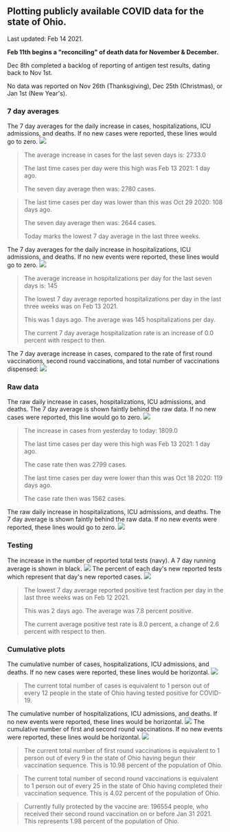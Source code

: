## Plotting publicly available COVID data for the state of Ohio. 

Last updated: Feb 14 2021. 

**Feb 11th begins a "reconciling" of death data for November & December.**

Dec 8th completed a backlog of reporting of antigen test results, dating back to Nov 1st.

No data was reported on Nov 26th (Thanksgiving), Dec 25th (Christmas), or Jan 1st (New Year's).
### 7 day averages
The 7 day averages for the daily increase in cases, hospitalizations, ICU admissions, and deaths. If no new cases were reported, these lines would go to zero.
![](7dayaverage_cases.png)

>The average increase in cases for the last seven days is: 2733.0
>
>The last time cases per day were this high was Feb 13 2021: 1 day ago.
>
>The seven day average then was: 2780 cases.

>
>The last time cases per day was lower than this was Oct 29 2020: 108 days ago.
>
>The seven day average then was: 2644 cases.
>
>Today marks the lowest 7 day average in the last three weeks.

The 7 day averages for the daily increase in hospitalizations, ICU admissions, and deaths. If no new events were reported, these lines would go to zero.
![](7dayaverage_hospital.png)

>The average increase in hospitalizations per day for the last seven days is: 145
>
>The lowest 7 day average reported hospitalizations per day in the last three weeks was on Feb 13 2021.
>
>This was 1 days ago. The average was 145 hospitalizations per day.
>
>The current 7 day average hospitalization rate is an increase of 0.0 percent with respect to then.

The 7 day average increase in cases, compared to the rate of first round vaccinations, second round vaccinations, and total number of vaccinations dispensed:
![](DailyVaccinationsCases.png)

### Raw data
The raw daily increase in cases, hospitalizations, ICU admissions, and deaths. The 7 day average is shown faintly behind the raw data. If no new cases were reported, this line would go to zero.
![](DailyCases.png)

>The increase in cases from yesterday to today: 1809.0 
>
>The last time cases per day were this high was Feb 13 2021: 1 day ago. 
>
>The case rate then was 2799 cases.
>
>The last time cases per day were lower than this was Oct 18 2020: 119 days ago. 
>
>The case rate then was 1562 cases.

The raw daily increase in hospitalizations, ICU admissions, and deaths. The 7 day average is shown faintly behind the raw data. If no new events were reported, these lines would go to zero.
![](DailyHospitalizations.png)

### Testing

The increase in the number of reported total tests (navy). A 7 day running average is shown in black.
![](DailyTests.png)
The percent of each day's new reported tests which represent that day's new reported cases.
![](percentpositive_tests.png)

>The lowest 7 day average reported positive test fraction per day in the last three weeks was on Feb 12 2021.
>
>This was 2 days ago. The average was 7.8 percent positive. 
>
>The current average positive test rate is 8.0 percent, a change of 2.6 percent with respect to then. 

### Cumulative plots
The cumulative number of cases, hospitalizations, ICU admissions, and deaths. If no new cases were reported, these lines would be horizontal.
![](Cases.png)

>The current total number of cases is equivalent to 1 person out of every 12 people in the state of Ohio having tested positive for COVID-19.

The cumulative number of hospitalizations, ICU admissions, and deaths. If no new events were reported, these lines would be horizontal.
![](Hospitalizations.png)
The cumulative number of first and second round vaccinations. If no new events were reported, these lines would be horizontal.
![](Vaccinations.png)

>The current total number of first round vaccinations is equivalent to 1 person out of every 9 in the state of Ohio having begun their vaccination sequence.
>This is 10.98 percent of the population of Ohio.

>The current total number of second round vaccinations is equivalent to 1 person out of every 25 in the state of Ohio having completed their vaccination sequence.
>This is 4.02 percent of the population of Ohio.

>Currently fully protected by the vaccine are: 196554 people, who received their second round vaccination on or before Jan 31 2021.
>This represents 1.98 percent of the population of Ohio.

